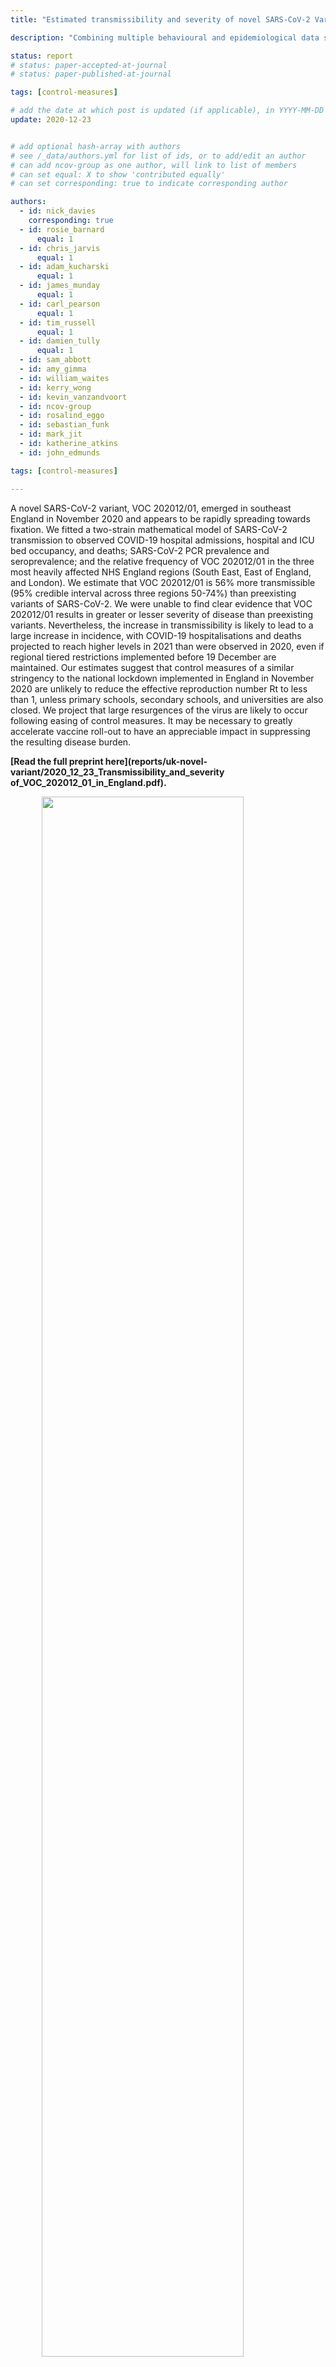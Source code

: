 ```yaml
---
title: "Estimated transmissibility and severity of novel SARS-CoV-2 Variant of Concern 202012/01 in England"

description: "Combining multiple behavioural and epidemiological data sources with mathematical models, we analysed the transmissibility and severity of novel SARS-CoV-2 Variant of Concern 202012/01 in England."

status: report
# status: paper-accepted-at-journal
# status: paper-published-at-journal

tags: [control-measures]

# add the date at which post is updated (if applicable), in YYYY-MM-DD
update: 2020-12-23


# add optional hash-array with authors
# see /_data/authors.yml for list of ids, or to add/edit an author
# can add ncov-group as one author, will link to list of members
# can set equal: X to show 'contributed equally'
# can set corresponding: true to indicate corresponding author 

authors:
  - id: nick_davies
    corresponding: true
  - id: rosie_barnard
      equal: 1
  - id: chris_jarvis
      equal: 1
  - id: adam_kucharski
      equal: 1
  - id: james_munday
      equal: 1
  - id: carl_pearson
      equal: 1
  - id: tim_russell
      equal: 1
  - id: damien_tully
      equal: 1
  - id: sam_abbott
  - id: amy_gimma
  - id: william_waites
  - id: kerry_wong
  - id: kevin_vanzandvoort
  - id: ncov-group
  - id: rosalind_eggo
  - id: sebastian_funk
  - id: mark_jit
  - id: katherine_atkins
  - id: john_edmunds

tags: [control-measures]

---
```


A novel SARS-CoV-2 variant, VOC 202012/01, emerged in southeast England in November 2020 and appears to be rapidly spreading towards fixation. We fitted a two-strain mathematical model of SARS-CoV-2 transmission to observed COVID-19 hospital admissions, hospital and ICU bed occupancy, and deaths; SARS-CoV-2 PCR prevalence and seroprevalence; and the relative frequency of VOC 202012/01 in the three most heavily affected NHS England regions (South East, East of England, and London). We estimate that VOC 202012/01 is 56% more transmissible (95% credible interval across three regions 50-74%) than preexisting variants of SARS-CoV-2. We were unable to find clear evidence that VOC 202012/01 results in greater or lesser severity of disease than preexisting variants. Nevertheless, the increase in transmissibility is likely to lead to a large increase in incidence, with COVID-19 hospitalisations and deaths projected to reach higher levels in 2021 than were observed in 2020, even if regional tiered restrictions implemented before 19 December are maintained. Our estimates suggest that control measures of a similar stringency to the national lockdown implemented in England in November 2020 are unlikely to reduce the effective reproduction number Rt to less than 1, unless primary schools, secondary schools, and universities are also closed. We project that large resurgences of the virus are likely to occur following easing of control measures. It may be necessary to greatly accelerate vaccine roll-out to have an appreciable impact in suppressing the resulting disease burden.

**[Read the full preprint here](reports/uk-novel-variant/2020_12_23_Transmissibility_and_severity of_VOC_202012_01_in_England.pdf).**

<img src="figures/uk_novel_variant_Figure1.png" width="80%" style="display: block; margin: auto;" />

**Fig. 1.** (A) Proportion of VOC 202012/01 in South East, East of England, and London NHS England regions versus the rest of England from 28 September – 1 December 2020 (mean and 95% CI). Grey shaded areas (panels A, C, D) reflect the period of time when England was in a second national lockdown. We cut off the data after 1 December 2020 due to a substantial decrease in representativeness after this time (Fig. S4). (B) Proportion of S gene drop-outs (5 – 11 December) versus mean reproduction number (27 November – 4 December) by local authority in England. The one-week lag accounts for delays from infection to test. (C) Percentage change (95% CI) in Google Mobility indices relative to baseline over time and (D) setting-specific mean contacts (95% CI) from the CoMix study (9) over time and by age for local authorities that went into Tier 4 compared to the rest of England. Educ = education setting. Some local authorities that were within the South East, East of England, and London NHS England regions did not go into Tier 4 and were therefore included in the rest of England for panels C and D. (E) Estimates of R0 (50% and 95% CI) from CoMix social contact survey compared to Rt estimates from REACT-1 SARS-CoV-2 prevalence survey for England. R estimates based on single and aggregated REACT-1 survey rounds are shown.
